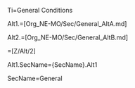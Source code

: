 Ti=General Conditions

Alt1.=[Org_NE-MO/Sec/General_AltA.md]

Alt2.=[Org_NE-MO/Sec/General_AltB.md]

=[Z/Alt/2]

Alt1.SecName={SecName}.Alt1

SecName=General